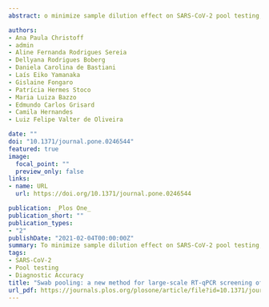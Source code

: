 ```yaml
---
abstract: o minimize sample dilution effect on SARS-CoV-2 pool testing, we assessed analytical and diagnostic performance of a new methodology, namely swab pooling. In this method, swabs are pooled at the time of collection, as opposed to pooling of equal volumes from individually collected samples. Paired analysis of pooled and individual samples from 613 patients revealed 94 positive individuals. Having individual testing as reference, no false-positives or false-negatives were observed for swab pooling. In additional 18,922 patients screened with swab pooling (1,344 pools), mean Cq differences between individual and pool samples ranged from 0.1 (Cr.I. -0.98 to 1.17) to 2.09 (Cr.I. 1.24 to 2.94). Overall, 19,535 asymptomatic patients were screened using 4,400 RT-qPCR assays. This corresponds to an increase of 4.4 times in laboratory capacity and a reduction of 77% in required tests. Therefore, swab pooling represents a major alternative for reliable and large-scale screening of SARS-CoV-2 in low prevalence populations.

authors:
- Ana Paula Christoff
- admin
- Aline Fernanda Rodrigues Sereia
- Dellyana Rodrigues Boberg
- Daniela Carolina de Bastiani
- Laís Eiko Yamanaka
- Gislaine Fongaro
- Patrícia Hermes Stoco
- Maria Luiza Bazzo
- Edmundo Carlos Grisard
- Camila Hernandes
- Luiz Felipe Valter de Oliveira

date: ""
doi: "10.1371/journal.pone.0246544"
featured: true
image:
  focal_point: ""
  preview_only: false
links:
- name: URL
  url: https://doi.org/10.1371/journal.pone.0246544

publication: _Plos One_
publication_short: ""
publication_types:
- "2"
publishDate: "2021-02-04T00:00:00Z"
summary: To minimize sample dilution effect on SARS-CoV-2 pool testing, we assessed analytical and diagnostic performance of a new methodology, namely swab pooling, in which swabs are pooled at the time of collection - as opposed to pooling of equal volumes from individually collected samples.
tags:
- SARS-CoV-2
- Pool testing
- Diagnostic Accuracy
title: "Swab pooling: a new method for large-scale RT-qPCR screening of SARS-CoV-2 avoiding sample dilution"
url_pdf: https://journals.plos.org/plosone/article/file?id=10.1371/journal.pone.0246544&type=printable
---
```


